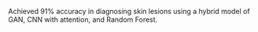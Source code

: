 <p>
  Achieved 91% accuracy in diagnosing skin lesions
 using a hybrid model of GAN, CNN with attention, and Random Forest.
</p>
